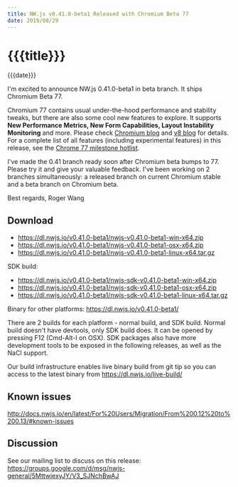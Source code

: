 ```yaml
---
title: NW.js v0.41.0-beta1 Released with Chromium Beta 77
date: 2019/08/29
---
```

# {{{title}}}
{{{date}}}

I'm excited to announce NW.js 0.41.0-beta1 in beta branch. It ships Chromium Beta 77.

Chromium 77 contains usual under-the-hood performance and stability tweaks, but there are also some cool new features to explore. It supports **New Performance Metrics, New Form Capabilities, Layout Instability Monitoring** and more. Please check [Chromium blog](https://blog.chromium.org/2019/08/chrome-77-beta-new-performance-metrics.html) and [v8 blog](https://v8.dev/blog/v8-release-77) for details. For a complete list of all features (including experimental features) in this release, see the [Chrome 77 milestone hotlist](https://www.chromestatus.com/features#milestone=77).

I've made the 0.41 branch ready soon after Chromium beta bumps to 77. Please try it and give your valuable feedback. I've been working on 2 branches simultaneously: a released branch on current Chromium stable and a beta branch on Chromium beta.

Best regards,
Roger Wang

## Download 

* https://dl.nwjs.io/v0.41.0-beta1/nwjs-v0.41.0-beta1-win-x64.zip 
* https://dl.nwjs.io/v0.41.0-beta1/nwjs-v0.41.0-beta1-osx-x64.zip 
* https://dl.nwjs.io/v0.41.0-beta1/nwjs-v0.41.0-beta1-linux-x64.tar.gz 

SDK build: 
* https://dl.nwjs.io/v0.41.0-beta1/nwjs-sdk-v0.41.0-beta1-win-x64.zip 
* https://dl.nwjs.io/v0.41.0-beta1/nwjs-sdk-v0.41.0-beta1-osx-x64.zip 
* https://dl.nwjs.io/v0.41.0-beta1/nwjs-sdk-v0.41.0-beta1-linux-x64.tar.gz 

Binary for other platforms: https://dl.nwjs.io/v0.41.0-beta1/ 

There are 2 builds for each platform - normal build, and SDK build. Normal build doesn't have devtools, only SDK build does. lt can be opened by pressing F12 (Cmd-Alt-I on OSX). SDK packages also have more development tools to be exposed in the following releases, as well as the NaCl support.

Our build infrastructure enables live binary build from git tip so you can access to the latest binary from https://dl.nwjs.io/live-build/ 

## Known issues 

http://docs.nwjs.io/en/latest/For%20Users/Migration/From%200.12%20to%200.13/#known-issues

## Discussion

See our mailing list to discuss on this release: https://groups.google.com/d/msg/nwjs-general/5MttwiexyJY/V3_SJNchBwAJ
